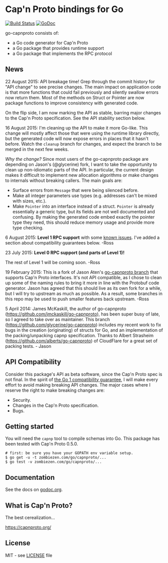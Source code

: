# Cap'n Proto bindings for Go

[![Build Status](https://travis-ci.org/zombiezen/go-capnproto.svg?branch=master)](https://travis-ci.org/zombiezen/go-capnproto)
[![GoDoc](https://godoc.org/zombiezen.com/go/capnproto?status.svg)][godoc]

go-capnproto consists of:
- a Go code generator for Cap'n Proto
- a Go package that provides runtime support
- a Go package that implements the RPC protocol

## News

22 August 2015: API breakage time!  Grep through the commit history for "API
change" to see precise changes.  The main impact on application code is that
more functions that could fail previously and silently swallow errors now return
them.  Most of the methods on Struct or Pointer are now package functions to
improve consistency with generated code.

On the flip side, I am now marking the API as stable, barring major changes to
the Cap'n Proto specification.  See the API stability section below.

16 August 2015: I'm cleaning up the API to make it more Go-like.  This change
will mostly affect those that were using the runtime library directly, but the
generated code will now expose errors in places that it hasn't before.  Watch
the `cleanup` branch for changes, and expect the branch to be merged in the next
few weeks.

*Why the change?* Since most users of the go-capnproto package are depending on
Jason's (@glycerine) fork, I want to take the opportunity to clean up
non-idiomatic parts of the API.  In particular, the current design makes it
difficult to implement new allocation algorithms or make changes to internals
without breaking callers.  The main goals are:

- Surface errors from `Message` that were being silenced before.
- Make all integer parameters use types (e.g. addresses can't be mixed with
  sizes, etc.).
- Make `Pointer` into an interface instead of a struct.  `Pointer` is already
  essentially a generic type, but its fields are not well documented and
  confusing.  By making the generated code embed exactly the pointer type they
  need, this should reduce memory usage and provide more type checking.

6 August 2015: **Level 1 RPC support** with some [known issues][issues].  I've
added a section about compatibility guarantees below. -Ross

23 July 2015: **Level 0 RPC support (and parts of Level 1)!**

The rest of Level 1 will be coming soon. -Ross

19 February 2015: This is a fork of Jason Aten's [go-capnproto branch][glycerine]
that supports Cap'n Proto interfaces.  It's not API compatible, as I chose to
clean up some of the naming rules to bring it more in line with the Protobuf
code generator.  Jason has agreed that this should live as its own fork for a
while, but I will try to upstream as much as possible.  As a result, some
branches in this repo may be used to push smaller features back upstream. -Ross

5 April 2014: James McKaskill, the author of go-capnproto (https://github.com/jmckaskill/go-capnproto), 
has been super busy of late, so I agreed to take over as maintainer. This branch 
(https://github.com/glycerine/go-capnproto) includes my recent work to fix bugs in the
creation (originating) of structs for Go, and an implementation of the packing/unpacking capnp specification.
Thanks to Albert Strasheim (https://github.com/alberts/go-capnproto) of CloudFlare for a great set of packing tests. - Jason

## API Compatibility

Consider this package's API as beta software, since the Cap'n Proto spec is not
final.  In the spirit of [the Go 1 compatibility guarantee][gocompat], I will
make every effort to avoid making breaking API changes.  The major cases where I
reserve the right to make breaking changes are:

- Security.
- Changes in the Cap'n Proto specification.
- Bugs.


## Getting started

You will need the `capnp` tool to compile schemas into Go.  This package has
been tested with Cap'n Proto 0.5.0.

```
# first: be sure you have your GOPATH env variable setup.
$ go get -u -t zombiezen.com/go/capnproto/...
$ go test -v zombiezen.com/go/capnproto/...
```

## Documentation

See the docs on [godoc.org][godoc].

## What is Cap'n Proto?

The best cerealization...

https://capnproto.org/

## License

MIT - see [LICENSE][license] file

[issue1]: https://github.com/zombiezen/go-capnproto/issues/1
[gocompat]: https://golang.org/doc/go1compat
[godoc]: https://godoc.org/zombiezen.com/go/capnproto
[issues]: https://github.com/zombiezen/go-capnproto/issues
[license]: https://github.com/zombiezen/go-capnproto/blob/master/LICENSE
[glycerine]: https://github.com/glycerine/go-capnproto
